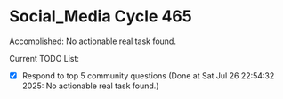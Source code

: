 # Social_Media Cycle 465

Accomplished: No actionable real task found.

Current TODO List:

- [x] Respond to top 5 community questions  (Done at Sat Jul 26 22:54:32 2025: No actionable real task found.)